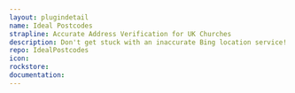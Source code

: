 ```yaml
---
layout: plugindetail
name: Ideal Postcodes
strapline: Accurate Address Verification for UK Churches
description: Don't get stuck with an inaccurate Bing location service! Ideal Postcodes provides accurate address verification for throughout the UK using Royal Mail's PAF data set combined with Ordanance Survey and ONS data. This plugin takes full advantage of all of the features provided by Ideal Postcodes. 
repo: IdealPostcodes
icon:
rockstore:
documentation:
---
```

